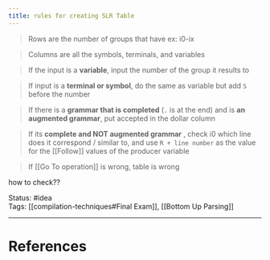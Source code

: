 ```yaml
---
title: rules for creating SLR Table
---
```

> Rows are the number of groups that have ex:  i0-ix

> Columns are all the symbols, terminals, and variables  

> If the input is a **variable**, input the number of the group it results to 

> If input is a **terminal or symbol**, do the same as variable but add `S` before the number

> If there is a **grammar that is completed** (`.` is at the end) and is **an augmented grammar**, put accepted in the dollar column   

> If its **complete and NOT augmented grammar** , check i0 which line does it correspond / similar to, and use `R + line number` as the value for the [[Follow]] values of the producer variable 

> If [[Go To operation]] is wrong, table is wrong

how to check?? 

Status: #idea  
Tags:  [[compilation-techniques#Final Exam]], [[Bottom Up Parsing]]  

---
# References
